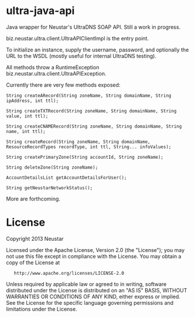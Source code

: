 ultra-java-api
==============

Java wrapper for Neustar's UltraDNS SOAP API.  Still a work in progress.

biz.neustar.ultra.client.UltraAPIClientImpl is the entry point.  

To initialize an instance, supply the username, password, and optionally the URL to the WSDL 
(mostly useful for internal UltraDNS testing).

All methods throw a RuntimeException biz.neustar.ultra.client.UltraAPIException.

Currently there are very few methods exposed:

    String createARecord(String zoneName, String domainName, String ipAddress, int ttl);

    String createTXTRecord(String zoneName, String domainName, String value, int ttl);

    String createCNAMERecord(String zoneName, String domainName, String name, int ttl);

    String createRecord(String zoneName, String domainName, ResourceRecordTypes recordType, int ttl, String... infoValues);

    String createPrimaryZone(String accountId, String zoneName);

    String deleteZone(String zoneName);

    AccountDetailsList getAccountDetailsForUser();

    String getNeustarNetworkStatus();

More are forthcoming.

License
=======

Copyright 2013 Neustar

   Licensed under the Apache License, Version 2.0 (the "License");
   you may not use this file except in compliance with the License.
   You may obtain a copy of the License at

       http://www.apache.org/licenses/LICENSE-2.0

   Unless required by applicable law or agreed to in writing, software
   distributed under the License is distributed on an "AS IS" BASIS,
   WITHOUT WARRANTIES OR CONDITIONS OF ANY KIND, either express or implied.
   See the License for the specific language governing permissions and
   limitations under the License.
